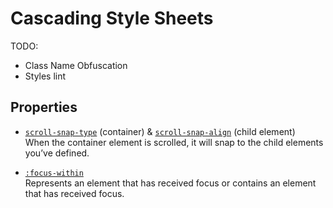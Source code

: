 # Cascading Style Sheets

TODO:
- Class Name Obfuscation
- Styles lint

## Properties
- [`scroll-snap-type`](https://developer.mozilla.org/en-US/docs/Web/CSS/scroll-snap-type) (container) & [`scroll-snap-align`](https://developer.mozilla.org/en-US/docs/Web/CSS/scroll-snap-align) (child element)  
    When the container element is scrolled, it will snap to the child elements you’ve defined.

- [`:focus-within`](https://developer.mozilla.org/en-US/docs/Web/CSS/:focus-within)  
    Represents an element that has received focus or contains an element that has received focus.
